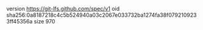 version https://git-lfs.github.com/spec/v1
oid sha256:0a8187218c4c5b524940a03c2067e033732ba1274fa38f0792109233ff45356a
size 970
